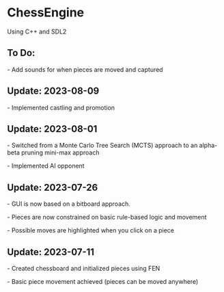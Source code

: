 ﻿# ChessEngine
Using C++ and SDL2

## To Do:
<p align="left">
   - Add sounds for when pieces are moved and captured
</p>

## Update: 2023-08-09
<p align="left">
   - Implemented castling and promotion
</p>

## Update: 2023-08-01
<p align="left">
   - Switched from a Monte Carlo Tree Search (MCTS) approach to an alpha-beta pruning mini-max approach
</p>
<p align="left">
   - Implemented AI opponent
</p>

## Update: 2023-07-26
<p align="left">
   - GUI is now based on a bitboard approach.
</p>
<p align="left">
   - Pieces are now constrained on basic rule-based logic and movement
</p>
<p align="left">
   - Possible moves are highlighted when you click on a piece
</p>

   

## Update: 2023-07-11

<p align="left">
    - Created chessboard and initialized pieces using FEN
</p>
<p align="left">
    - Basic piece movement achieved (pieces can be moved anywhere)
</p>
<p>

